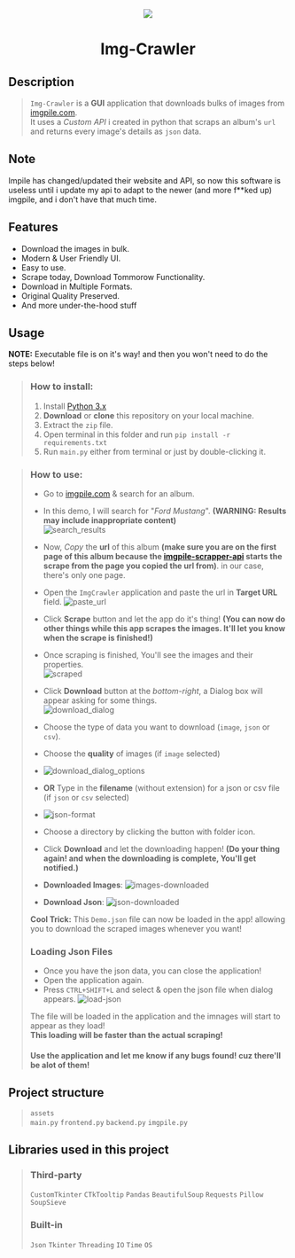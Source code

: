 <div align="center">
  <img src="https://github.com/Anas-Shakeel/ImgCrawler/assets/131923402/36be0afc-f11a-453f-bc59-9d684a0b0e55">
</div>

<h1 align="center"> Img-Crawler </h1>

## **Description**
> `Img-Crawler` is a __GUI__ application that downloads bulks of images from [imgpile.com](https://imgpile.com/). </br> It uses a _Custom API_ i created in python that scraps an album's `url` and returns every image's details as `json` data.

## **Note**
Impile has changed/updated their website and API, so now this software is useless until i update my api to adapt to the newer (and more f**ked up) imgpile, and i don't have that much time.

## **Features**
- Download the images in bulk.
- Modern & User Friendly UI.
- Easy to use.
- Scrape today, Download Tommorow Functionality.
- Download in Multiple Formats.
- Original Quality Preserved.
- And more under-the-hood stuff

## **Usage**
__NOTE:__ Executable file is on it's way! and then you won't need to do the steps below!
> ### **How to install:**
> 1. Install [Python 3.x](https://www.python.org/download)
> 2. __Download__ or __clone__ this repository on your local machine.
> 3. Extract the `zip` file.
> 4. Open terminal in this folder and run `pip install -r requirements.txt`
> 5. Run `main.py` either from terminal or just by double-clicking it.

>
>
> ### **How to use:**
> - Go to [imgpile.com](https://imgpile.com/) & search for an album. </br>
> - In this demo, I will search for "_Ford Mustang_". **(WARNING: Results may include inappropriate content)** </br>
> ![search_results](https://github.com/Anas-Shakeel/ImgCrawler/assets/131923402/ba388eb6-40a2-4de3-bd5b-7c8b835e988c)
> - Now, _Copy_ the **url** of this album __(make sure you are on the first page of this album because the [imgpile-scrapper-api](https://github.com/Anas-Shakeel/imgpile-custom-api) starts the scrape from the page you copied the **url** from)__. in our case, there's only one page. <br>
> - Open the `ImgCrawler` application and paste the url in __Target URL__ field.
> ![paste_url](https://github.com/Anas-Shakeel/ImgCrawler/assets/131923402/c452fcf5-4d4d-41ea-a40d-1582075093db) <br>
> - Click **Scrape** button and let the app do it's thing! __(You can now do other things while this app scrapes the images. It'll let you know when the scrape is finished!)__
> - Once scraping is finished, You'll see the images and their properties.<br>
> ![scraped](https://github.com/Anas-Shakeel/ImgCrawler/assets/131923402/1b7f89b3-bdcd-4d01-87f9-9692f778ec7c) <br>
> - Click __Download__ button at the _bottom-right_, a Dialog box will appear asking for some things.<br>
> ![download_dialog](https://github.com/Anas-Shakeel/ImgCrawler/assets/131923402/d4b4472e-afe0-4727-91c6-1e34d15a17b3) <br>
>
> - Choose the type of data you want to download (`image`, `json` or `csv`). <br>
> - Choose the __quality__ of images (if `image` selected) <br>
> 
> - ![download_dialog_options](https://github.com/Anas-Shakeel/ImgCrawler/assets/131923402/3ca28f1b-8b59-4f25-9c58-4d18c40cab73) <br>
> 
> - __OR__ Type in the **filename** (without extension) for a json or csv file (if `json` or `csv` selected) <br>
> 
> - ![json-format](https://github.com/Anas-Shakeel/ImgCrawler/assets/131923402/98cb8f26-977d-443d-bf19-b396a5bd700f) <br>
> 
> - Choose a directory by clicking the button with folder icon.<br>
> 
>
> - Click __Download__ and let the downloading happen! **(Do your thing again! and when the downloading is complete, You'll get notified.)** <br>
>
>
> - __Downloaded Images__:
> ![images-downloaded](https://github.com/Anas-Shakeel/ImgCrawler/assets/131923402/691b83f1-8c09-44b3-978a-e59c3d6e29d9) <br>
>
> - __Download Json__:
> ![json-downloaded](https://github.com/Anas-Shakeel/ImgCrawler/assets/131923402/581b6c82-845b-4b78-9d97-7679ca7e488a) <br>
>
>
> **Cool Trick:** This `Demo.json` file can now be loaded in the app! allowing you to download the scraped images whenever you want!
> 
> ### Loading Json Files
> - Once you have the json data, you can close the application!
> - Open the application again.
> - Press `CTRL+SHIFT+L` and select & open the json file when dialog appears.
> ![load-json](https://github.com/Anas-Shakeel/ImgCrawler/assets/131923402/9d0e4cb1-02d5-46e6-8125-79c830e5d1d1) <br>
> 
> The file will be loaded in the application and the imnages will start to appear as they load!<br>
> **This loading will be faster than the actual scraping!** <br>
>
> #### Use the application and let me know if any bugs found! cuz there'll be alot of them! 
>

## Project structure
> `assets`<br>
> `main.py`
> `frontend.py`
> `backend.py`
> `imgpile.py`

## **Libraries used in this project**
> ### **Third-party**
> `CustomTkinter` `CTkTooltip` `Pandas` `BeautifulSoup` `Requests` `Pillow` `SoupSieve`
> ### **Built-in**
> `Json` `Tkinter` `Threading` `IO` `Time` `OS`

